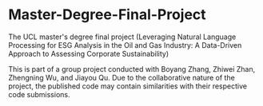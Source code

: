 # Master-Degree-Final-Project
The UCL master's degree final project (Leveraging Natural Language Processing for ESG Analysis in the Oil and Gas Industry: A Data-Driven Approach to Assessing Corporate Sustainability)

This is part of a group project conducted with Boyang Zhang, Zhiwei Zhan, Zhengning Wu, and Jiayou Qu. Due to the collaborative nature of the project, the published code may contain similarities with their respective code submissions.
